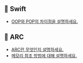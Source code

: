 ## 📌 Swift
- [OOP와 POP의 차이점을 설명하세요.](https://github.com/sy0201/iOS_Interview/blob/main/OOPvsPOP.md)

## 📌 ARC
- [ARC란 무엇인지 설명하세요.](https://github.com/sy0201/iOS_Interview/blob/main/ARC.md)
- [메모리 참조 방법에 대해 설명하세요.](https://github.com/sy0201/iOS_Interview/blob/main/MemoryReference.md)
